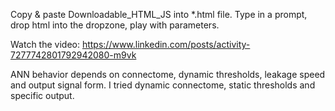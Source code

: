 Copy & paste Downloadable_HTML_JS into *.html file. Type in a prompt, drop html into the dropzone, play with parameters.

Watch the video: https://www.linkedin.com/posts/activity-7277742801792942080-m9vk

ANN behavior depends on connectome, dynamic thresholds, leakage speed  and output signal form. I tried dynamic connectome, static thresholds and specific output.
